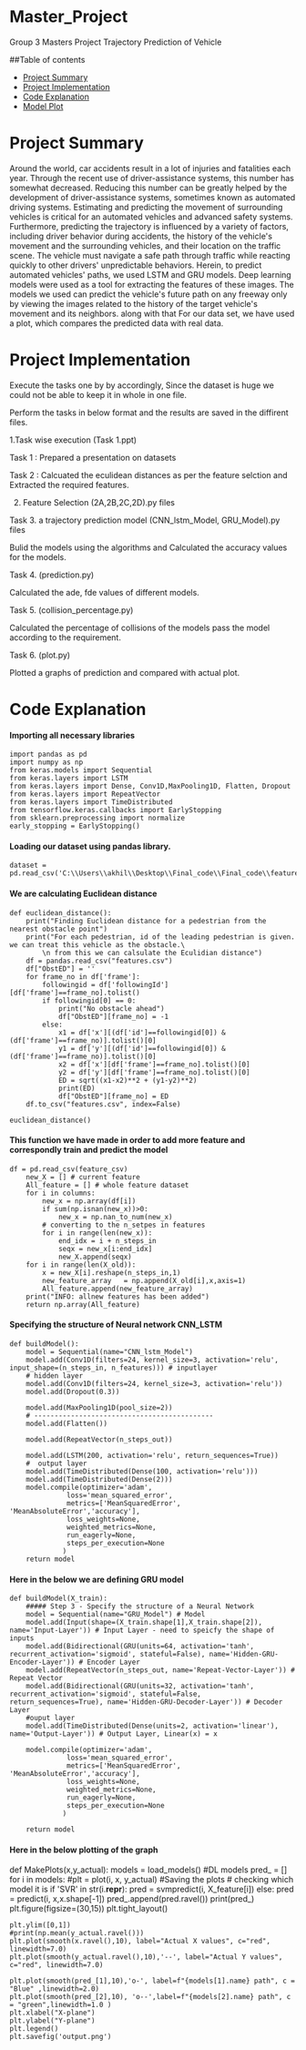 # Master_Project
Group 3 Masters Project Trajectory Prediction of Vehicle


##Table of contents

* [Project Summary](#project-Summary)
* [Project Implementation](#project-Implementation)
* [Code Explanation](#Code-explanation)
* [Model Plot](#Model-Plot)

# Project Summary

Around the world, car accidents result in a lot of injuries and fatalities each year.
Through the recent use of driver-assistance systems, this number has somewhat decreased.
Reducing this number can be greatly helped by the development of driver-assistance systems, sometimes known as automated driving systems.
Estimating and predicting the movement of surrounding vehicles is critical for an automated vehicles and advanced safety systems.
Furthermore, predicting the trajectory is influenced by a variety of factors, including driver behavior during accidents, the history of the vehicle's movement and the surrounding vehicles, and their location on the traffic scene.
The vehicle must navigate a safe path through traffic while reacting quickly to other drivers' unpredictable behaviors.
Herein, to predict automated vehicles' paths, we used LSTM and GRU models.
Deep learning models were used as a tool for extracting the features of these images. 
The models we used can predict the vehicle's future path on any freeway only by viewing the images related to the history of the target vehicle's movement and its neighbors. 
along with that For our data set, we have used a  plot, which compares the predicted data with real data.

# Project Implementation

 Execute the tasks one by by accordingly, Since the dataset is huge we could not be able to keep it in whole in one file.

Perform the tasks in below format and the results are saved in the diffirent files.

1.Task wise execution (Task 1.ppt)

Task 1 : Prepared a presentation on datasets

Task 2 : Calcuated the eculidean distances as per the feature selction and  Extracted the required features.

2. Feature Selection (2A,2B,2C,2D).py files


Task 3. a trajectory prediction model (CNN_lstm_Model, GRU_Model).py files

Bulid the models using the algorithms and Calculated the accuracy values for the models.

Task 4. (prediction.py)

Calculated the ade, fde values of different models.

Task 5. (collision_percentage.py)

Calculated the percentage of collisions of the models pass the model according to the requirement.

Task 6.  (plot.py)

Plotted a graphs of prediction and compared with actual plot.



# Code Explanation
#### Importing all necessary libraries

```
import pandas as pd
import numpy as np
from keras.models import Sequential
from keras.layers import LSTM
from keras.layers import Dense, Conv1D,MaxPooling1D, Flatten, Dropout
from keras.layers import RepeatVector
from keras.layers import TimeDistributed
from tensorflow.keras.callbacks import EarlyStopping
from sklearn.preprocessing import normalize
early_stopping = EarlyStopping()
```

#### Loading our dataset using pandas library.
```
dataset = pd.read_csv('C:\\Users\\akhil\\Desktop\\Final_code\\Final_code\\features.csv')
```

#### We are calculating Euclidean distance
```
def euclidean_distance():
    print("Finding Euclidean distance for a pedestrian from the nearest obstacle point")
    print("For each pedestrian, id of the leading pedestrian is given. we can treat this vehicle as the obstacle.\
        \n from this we can calsulate the Eculidian distance")
    df = pandas.read_csv("features.csv")
    df["ObstED"] = ''
    for frame_no in df['frame']:
        followingid = df['followingId'][df['frame']==frame_no].tolist()
        if followingid[0] == 0:
            print("No obstacle ahead")
            df["ObstED"][frame_no] = -1
        else:
            x1 = df['x'][(df['id']==followingid[0]) & (df['frame']==frame_no)].tolist()[0]
            y1 = df['y'][(df['id']==followingid[0]) & (df['frame']==frame_no)].tolist()[0]
            x2 = df['x'][df['frame']==frame_no].tolist()[0]
            y2 = df['y'][df['frame']==frame_no].tolist()[0]
            ED = sqrt((x1-x2)**2 + (y1-y2)**2)
            print(ED)
            df["ObstED"][frame_no] = ED
    df.to_csv("features.csv", index=False)

euclidean_distance()
```

#### This function we have made in order to add more feature and correspondly train and predict the model
```
df = pd.read_csv(feature_csv)
    new_X = [] # current feature
    All_feature = [] # whole feature dataset
    for i in columns:
        new_x = np.array(df[i])
        if sum(np.isnan(new_x))>0:
            new_x = np.nan_to_num(new_x)
        # converting to the n_setpes in features
        for i in range(len(new_x)):
            end_idx = i + n_steps_in
            seqx = new_x[i:end_idx]
            new_X.append(seqx)
    for i in range(len(X_old)):
        x = new_X[i].reshape(n_steps_in,1)
        new_feature_array   = np.append(X_old[i],x,axis=1)
        All_feature.append(new_feature_array)
    print("INFO: allnew features has been added")
    return np.array(All_feature)
```

#### Specifying the structure of Neural network CNN_LSTM
```
def buildModel():
    model = Sequential(name="CNN_lstm_Model")
    model.add(Conv1D(filters=24, kernel_size=3, activation='relu', input_shape=(n_steps_in, n_features))) # inputlayer
    # hidden layer
    model.add(Conv1D(filters=24, kernel_size=3, activation='relu'))
    model.add(Dropout(0.3))
    
    model.add(MaxPooling1D(pool_size=2))
    # --------------------------------------------    
    model.add(Flatten())
    
    model.add(RepeatVector(n_steps_out))
    
    model.add(LSTM(200, activation='relu', return_sequences=True))
    #  output layer
    model.add(TimeDistributed(Dense(100, activation='relu')))
    model.add(TimeDistributed(Dense(2)))
    model.compile(optimizer='adam', 
              loss='mean_squared_error', 
              metrics=['MeanSquaredError', 'MeanAbsoluteError','accuracy'],
              loss_weights=None,
              weighted_metrics=None,
              run_eagerly=None, 
              steps_per_execution=None 
             )  
    return model
```

#### Here in the below we are defining GRU model
```
def buildModel(X_train):
    ##### Step 3 - Specify the structure of a Neural Network
    model = Sequential(name="GRU_Model") # Model
    model.add(Input(shape=(X_train.shape[1],X_train.shape[2]), name='Input-Layer')) # Input Layer - need to speicfy the shape of inputs
    model.add(Bidirectional(GRU(units=64, activation='tanh', recurrent_activation='sigmoid', stateful=False), name='Hidden-GRU-Encoder-Layer')) # Encoder Layer
    model.add(RepeatVector(n_steps_out, name='Repeat-Vector-Layer')) # Repeat Vector
    model.add(Bidirectional(GRU(units=32, activation='tanh', recurrent_activation='sigmoid', stateful=False, return_sequences=True), name='Hidden-GRU-Decoder-Layer')) # Decoder Layer
    #ouput layer
    model.add(TimeDistributed(Dense(units=2, activation='linear'), name='Output-Layer')) # Output Layer, Linear(x) = x

    model.compile(optimizer='adam', 
              loss='mean_squared_error',
              metrics=['MeanSquaredError', 'MeanAbsoluteError','accuracy'], 
              loss_weights=None, 
              weighted_metrics=None,
              run_eagerly=None, 
              steps_per_execution=None 
             )
    
    return model
```


#### Here in the below plotting of the graph

def MakePlots(x,y_actual):
    models  = load_models()
    #DL models
    pred_ = []
    for i in models:
        #plt = plot(i, x, y_actual)
        #Saving the plots
        # checking which model it is
        if 'SVR' in str(i.__repr__):
            pred = svmpredict(i, X_feature[i])
        else:
            pred = predict(i, x,x.shape[-1])
        pred_.append(pred.ravel())
    print(pred_)
    plt.figure(figsize=(30,15))
    plt.tight_layout()
    
    plt.ylim([0,1])
    #print(np.mean(y_actual.ravel()))
    plt.plot(smooth(x.ravel(),10), label="Actual X values", c="red", linewidth=7.0)
    plt.plot(smooth(y_actual.ravel(),10),'--', label="Actual Y values", c="red", linewidth=7.0)
  
    plt.plot(smooth(pred_[1],10),'o-', label=f"{models[1].name} path", c = "Blue" ,linewidth=2.0)
    plt.plot(smooth(pred_[2],10), 'o--',label=f"{models[2].name} path", c = "green",linewidth=1.0 )
    plt.xlabel("X-plane")
    plt.ylabel("Y-plane")
    plt.legend()
    plt.savefig('output.png')





